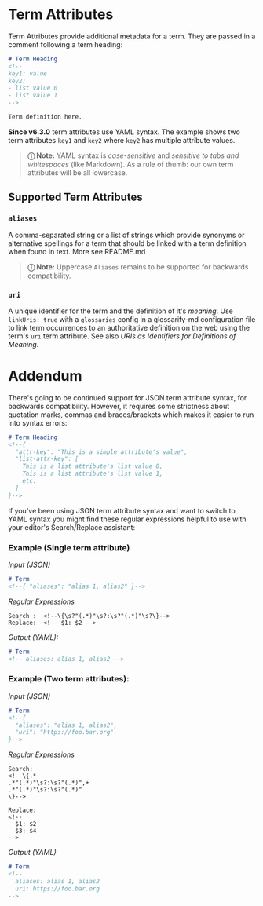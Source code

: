 # Term Attributes

Term Attributes provide additional metadata for a term. They are passed in a comment following a term heading:

~~~md
# Term Heading
<!--
key1: value
key2:
- list value 0
- list value 1
-->

Term definition here.
~~~

**Since v6.3.0** term attributes use YAML syntax. The example shows two term attributes `key1` and `key2` where `key2` has multiple attribute values.

> **ⓘ Note:** YAML syntax is *case-sensitive* and *sensitive to tabs and whitespaces* (like Markdown). As a rule of thumb: our own term attributes will be all lowercase.


## Supported Term Attributes

### <x>`aliases`</x>

A comma-separated string or a list of strings which provide synonyms or alternative spellings for a term that should be linked with a term definition when found in text. More see README.md

> **ⓘ Note:** Uppercase `Aliases` remains to be supported for backwards compatibility.

### `uri`

A unique identifier for the term and the definition of it's *meaning*. Use `linkUris: true` with a `glossaries` config in a glossarify-md configuration file to link term occurrences to an authoritative definition on the web using the term's `uri` term attribute. See also *URIs as Identifiers for Definitions of Meaning*.

# Addendum

There's going to be continued support for JSON term attribute syntax, for backwards compatibility. However, it requires some strictness about quotation marks, commas and braces/brackets which makes it easier to run into syntax errors:

~~~md
# Term Heading
<!--{
  "attr-key": "This is a simple attribute's value",
  "list-attr-key": [
    This is a list attribute's list value 0,
    This is a list attribute's list value 1,
    etc.
  ]
}-->
~~~

If you've been using JSON term attribute syntax and want to switch to YAML syntax you might find these regular expressions helpful to use with your editor's Search/Replace assistant:

### Example (Single term attribute)

*Input (JSON)*
~~~md
# Term
<!--{ "aliases": "alias 1, alias2" }-->
~~~

*Regular Expressions*
~~~
Search :  <!--\{\s?"(.*)"\s?:\s?"(.*)"\s?\}-->
Replace:  <!-- $1: $2 -->
~~~

*Output (YAML):*

~~~md
# Term
<!-- aliases: alias 1, alias2 -->
~~~

### Example (Two term attributes):

*Input (JSON)*
~~~md
# Term
<!--{
  "aliases": "alias 1, alias2",
  "uri": "https://foo.bar.org"
}-->
~~~

*Regular Expressions*
~~~
Search:
<!--\{.*
.*"(.*)"\s?:\s?"(.*)",+
.*"(.*)"\s?:\s?"(.*)"
\}-->

Replace:
<!--
  $1: $2
  $3: $4
-->
~~~

*Output (YAML)*

~~~md
# Term
<!--
  aliases: alias 1, alias2
  uri: https://foo.bar.org
-->
~~~